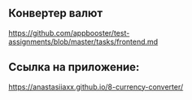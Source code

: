 ## Конвертер валют
<https://github.com/appbooster/test-assignments/blob/master/tasks/frontend.md>

## Ссылка на приложение:
<https://anastasiiaxx.github.io/8-currency-converter/>
